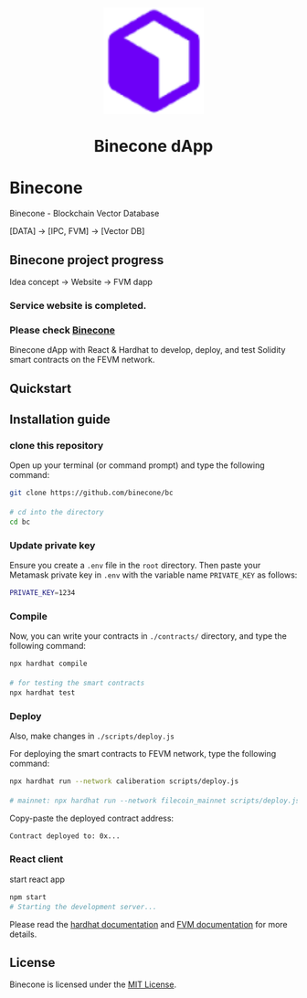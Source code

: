 <p align="center">
    <img align="center" src="/src/logo.png" width="175"></img>
</p>

<h1 align="center">Binecone dApp</h1>

# Binecone

Binecone - Blockchain Vector Database

[DATA] -> [IPC, FVM] -> [Vector DB]

## Binecone project progress

Idea concept -> Website -> FVM dapp

### Service website is completed. 

### Please check [Binecone](https://binecone.com)


Binecone dApp with React & Hardhat to develop, deploy, and test Solidity smart contracts on the FEVM network.

## Quickstart

<!-- <div align="center">
  <img src="/demo.gif" />
</div> -->

## Installation guide

### clone this repository

Open up your terminal (or command prompt) and type the following command:

```sh
git clone https://github.com/binecone/bc

# cd into the directory
cd bc
```


### Update private key

Ensure you create a `.env` file in the `root` directory. Then paste your Metamask private key in `.env` with the variable name `PRIVATE_KEY` as follows:

```sh
PRIVATE_KEY=1234
```

### Compile

Now, you can write your contracts in `./contracts/` directory, and type the following command:

```sh
npx hardhat compile

# for testing the smart contracts
npx hardhat test
```


### Deploy

Also, make changes in `./scripts/deploy.js`

For deploying the smart contracts to FEVM network, type the following command:

```sh
npx hardhat run --network caliberation scripts/deploy.js

# mainnet: npx hardhat run --network filecoin_mainnet scripts/deploy.js
```

Copy-paste the deployed contract address:

```sh
Contract deployed to: 0x...
```

### React client

start react app

```sh
npm start
# Starting the development server...
```

Please read the [hardhat documentation](https://hardhat.org/hardhat-runner/docs/getting-started#quick-start) and [FVM documentation](https://docs.filecoin.io/developers/smart-contracts/filecoin-virtual-machine/) for more details.

## License

Binecone is licensed under the [MIT License](https://github.com/akhileshthite/create-fvm-dapp/blob/main/LICENSE).

